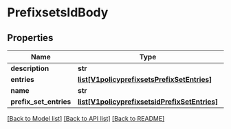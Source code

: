 # PrefixsetsIdBody

## Properties
Name | Type | Description | Notes
------------ | ------------- | ------------- | -------------
**description** | **str** |  | [optional] 
**entries** | [**list[V1policyprefixsetsPrefixSetEntries]**](V1policyprefixsetsPrefixSetEntries.md) |  | [optional] 
**name** | **str** |  | [optional] 
**prefix_set_entries** | [**list[V1policyprefixsetsidPrefixSetEntries]**](V1policyprefixsetsidPrefixSetEntries.md) |  | [optional] 

[[Back to Model list]](../README.md#documentation-for-models) [[Back to API list]](../README.md#documentation-for-api-endpoints) [[Back to README]](../README.md)

